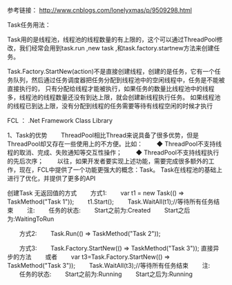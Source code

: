 参考链接：
http://www.cnblogs.com/lonelyxmas/p/9509298.html

Task任务用法：

Task用的是线程池，线程池的线程数量的有上限的，这个可以通过ThreadPool修改，我们经常会用到task.run ,new task ,和task.factory.startnew方法来创建任务。

Task.Factory.StartNew(action)不是直接创建线程，创建的是任务，它有一个任务队列，然后通过任务调度器把任务分配到线程池中的空闲线程中，任务是不能被直接执行的，
只有分配给线程才能被执行，如果任务的数量比线程池中的线程多，线程池的线程数量还没有到达上限，就会创建新线程执行任务。
如果线程池的线程已到达上限，没有分配到线程的任务需要等待有线程空闲的时候才执行


FCL ： .Net Framework Class Library
	
1、Task的优势
　　ThreadPool相比Thread来说具备了很多优势，但是ThreadPool却又存在一些使用上的不方便。比如：
　　◆ ThreadPool不支持线程的取消、完成、失败通知等交互性操作；
　　◆ ThreadPool不支持线程执行的先后次序；
　　以往，如果开发者要实现上述功能，需要完成很多额外的工作，现在，FCL中提供了一个功能更强大的概念：Task。
Task在线程池的基础上进行了优化，并提供了更多的API
	
	
	
创建Task
无返回值的方式
　　方式1:
　　var t1 = new Task(() => TaskMethod("Task 1"));
　　t1.Start();
　　Task.WaitAll(t1);//等待所有任务结束 
　　注:
　　任务的状态:
　　Start之前为:Created
　　Start之后为:WaitingToRun 

　　方式2:
　　Task.Run(() => TaskMethod("Task 2"));

　　方式3:
　　Task.Factory.StartNew(() => TaskMethod("Task 3")); 直接异步的方法 
　　或者
　　var t3=Task.Factory.StartNew(() => TaskMethod("Task 3"));
　　Task.WaitAll(t3);//等待所有任务结束
　　注:
　　任务的状态:
　　Start之前为:Running
　　Start之后为:Running
